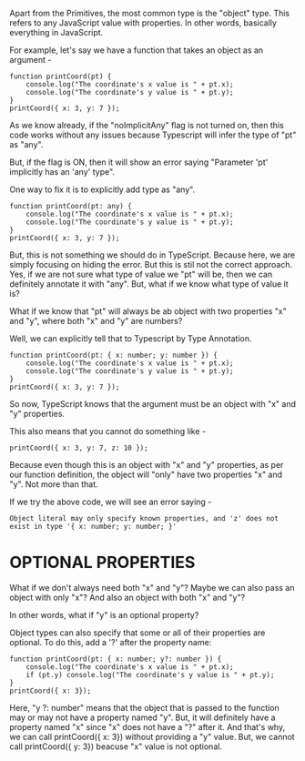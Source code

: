 Apart from the Primitives, the most common type is the "object" type. This refers to any JavaScript value with properties. In other words, basically everything in JavaScript.

For example, let's say we have a function that takes an object as an argument - 


    function printCoord(pt) {
        console.log("The coordinate's x value is " + pt.x);
        console.log("The coordinate's y value is " + pt.y);
    }
    printCoord({ x: 3, y: 7 });

As we know already, if the "noImplicitAny" flag is not turned on, then this code works without any issues because Typescript will infer the type of "pt" as "any".

But, if the flag is ON, then it will show an error saying "Parameter 'pt' implicitly has an 'any' type".

One way to fix it is to explicitly add type as "any".

    function printCoord(pt: any) {
        console.log("The coordinate's x value is " + pt.x);
        console.log("The coordinate's y value is " + pt.y);
    }
    printCoord({ x: 3, y: 7 });


But, this is not something we should do in TypeScript. Because here, we are simply focusing on hiding the error. But this is stil not the correct approach. Yes, if we are not sure what type of value we "pt" will be, then we can definitely annotate it with "any". But, what if we know what type of value it is?

What if we know that "pt" will always be ab object with two properties "x" and "y", where both "x" and "y" are numbers?

Well, we can explicitly tell that to Typescript by Type Annotation.

    function printCoord(pt: { x: number; y: number }) {
        console.log("The coordinate's x value is " + pt.x);
        console.log("The coordinate's y value is " + pt.y);
    }
    printCoord({ x: 3, y: 7 });

So now, TypeScript knows that the argument must be an object with "x" and "y" properties.

This also means that you cannot do something like - 

    printCoord({ x: 3, y: 7, z: 10 });

Because even though this is an object with "x" and "y" properties, as per our function definition, the object will "only" have two properties "x" and "y". Not more than that.

If we try the above code, we will see an error saying - 

    Object literal may only specify known properties, and 'z' does not exist in type '{ x: number; y: number; }'

# OPTIONAL PROPERTIES


What if we don't always need both "x" and "y"? Maybe we can also pass an object with only "x"? And also an object with both "x" and "y"?

In other words, what if "y" is an optional property?

Object types can also specify that some or all of their properties are optional. To do this, add a '?' after the property name:


    function printCoord(pt: { x: number; y?: number }) {
        console.log("The coordinate's x value is " + pt.x);
        if (pt.y) console.log("The coordinate's y value is " + pt.y);
    }
    printCoord({ x: 3});

Here, "y ?: number" means that the object that is passed to the function may or may not have a property named "y". But, it will definitely have a property named "x" since "x" does not have a "?" after it. And that's why, we can call printCoord({ x: 3}) without providing a "y" value. But, we cannot call printCoord({ y: 3}) beacuse "x" value is not optional.
